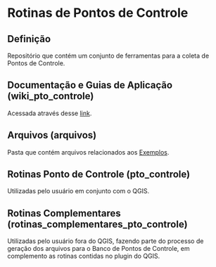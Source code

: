 # Rotinas de Pontos de Controle

## Definição

Repositório que contém um conjunto de ferramentas para a coleta de Pontos de Controle.

## Documentação e Guias de Aplicação (wiki_pto_controle)

Acessada através desse [link](https://dsgoficial.github.io/pto_controle/).

## Arquivos (arquivos)

Pasta que contém arquivos relacionados aos [Exemplos](https://dsgoficial.github.io/pto_controle/docs/exemplos).

## Rotinas Ponto de Controle (pto_controle)

Utilizadas pelo usuário em conjunto com o QGIS.

## Rotinas Complementares (rotinas_complementares_pto_controle)

Utilizadas pelo usuário fora do QGIS, fazendo parte do processo de geração dos arquivos para o Banco de Pontos de Controle, em complemento as rotinas contidas no plugin do QGIS.

